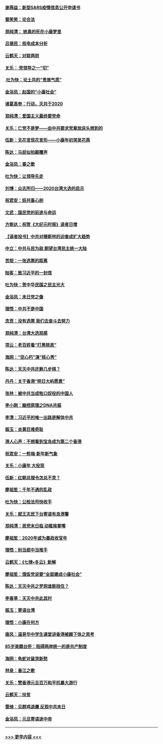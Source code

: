 #### [谢燕益：新型SARS疫情信息公开申请书](../pages/nsc993/n11808840.md?t=01212133) 
#### [蜀笑笑：论合法](../pages/nsc993/n11808064.md?t=01212133) 
#### [郑纯清： 她真的死在小康梦里](../pages/nsc993/n11806623.md?t=01212133) 
#### [吕锡民：核电成本分析](../pages/nsc993/n11806284.md?t=01212133) 
#### [云鹤天：对联两则](../pages/nsc993/n11805957.md?t=01212133) 
#### [关乐： 党领导之一“切”](../pages/nsc993/n11804505.md?t=01212133) 
#### [ 吐为快：论土共的“贵族气质”](../pages/nsc993/n11804490.md?t=01212133) 
#### [金浴凤：赵国的“小康社会”](../pages/nsc993/n11804452.md?t=01212133) 
#### [诸葛高参：行动，灭共于2020](../pages/nsc993/n11804120.md?t=01212133) 
#### [郑纯清：爱国主义最终要党命](../pages/nsc993/n11802197.md?t=01212133) 
#### [关乐：亡党不是梦——由中共要求党章放床头想到的](../pages/nsc993/n11802156.md?t=01212133) 
#### [伍新：无花言现花言形——小康年初哭吴花燕](../pages/nsc993/n11800044.md?t=01212133) 
#### [陈达：马屁似拍颠覆声](../pages/nsc993/n11800010.md?t=01212133) 
#### [金浴凤：春之歌](../pages/nsc993/n11797687.md?t=01212133) 
#### [吐为快：让领导先走](../pages/nsc993/n11797512.md?t=01212133) 
#### [刘博：众志所归——2020台湾大选的启示](../pages/nsc993/n11796878.md?t=01212133) 
#### [祝君安：妖共畜心剖](../pages/nsc993/n11794273.md?t=01212133) 
#### [文武：国民党的前途与命运](../pages/nsc993/n11794198.md?t=01212133) 
#### [方能达：祝贺《大纪元时报》读者日增](../pages/nsc993/n11793807.md?t=01212133) 
#### [【读者投书】中共对穆斯林的迫害成扩大趋势](../pages/nsc993/n11791371.md?t=01212133) 
#### [中立：中共与民为敌 期望台湾民主统一大陆](../pages/nsc993/n11790392.md?t=01212133) 
#### [苦胆：一张选票的距离](../pages/nsc993/n11788914.md?t=01212133) 
#### [陆客：致习近平的一封信](../pages/nsc993/n11788867.md?t=01212133) 
#### [吐为快：贺中华民国之民主光大](../pages/nsc993/n11788618.md?t=01212133) 
#### [金浴凤：末日党之像](../pages/nsc993/n11787475.md?t=01212133) 
#### [理悟：中共不是中国](../pages/nsc993/n11787463.md?t=01212133) 
#### [念贲：没有选票  我们去奋斗去努力](../pages/nsc993/n11787398.md?t=01212133) 
#### [郑纯清：台湾大选观感](../pages/nsc993/n11786210.md?t=01212133) 
#### [项云：老百姓看“打黑除恶”](../pages/nsc993/n11785398.md?t=01212133) 
#### [海网：“空心朽”演“核心秀”](../pages/nsc993/n11783874.md?t=01212133) 
#### [陈达：天灭中共还剩几步棋？](../pages/nsc993/n11783719.md?t=01212133) 
#### [丹丹：关于香港“明日大屿愿景”](../pages/nsc993/n11783273.md?t=01212133) 
#### [张林：被中共当成牲口奴役的中国人](../pages/nsc993/n11782397.md?t=01212133) 
#### [李小刚：脑控原理之DNA共振](../pages/nsc993/n11780962.md?t=01212133) 
#### [李清：习近平的唯一出路是解体中共](../pages/nsc993/n11780866.md?t=01212133) 
#### [振玉：炎黄巨难奇耻](../pages/nsc993/n11779632.md?t=01212133) 
#### [港人心声：不想看到宝岛成为第二个香港](../pages/nsc993/n11778817.md?t=01212133) 
#### [祝君安：一剪梅‧新年新气象](../pages/nsc993/n11776340.md?t=01212133) 
#### [关乐：小康年 大役现](../pages/nsc993/n11774213.md?t=01212133) 
#### [伍新：红朝总理令怎总不灵？](../pages/nsc993/n11770813.md?t=01212133) 
#### [廖祖笙：千年不遇的乱政](../pages/nsc993/n11770373.md?t=01212133) 
#### [吐为快：公检法司快收手](../pages/nsc993/n11770359.md?t=01212133) 
#### [关乐：就王志民下台寄语有良港警](../pages/nsc993/n11769903.md?t=01212133) 
#### [郑纯清：恶党末日临 动辄挨掌嘴](../pages/nsc993/n11769356.md?t=01212133) 
#### [廖祖笙：2020年或为暴政收官年](../pages/nsc993/n11768216.md?t=01212133) 
#### [理悟：别当郎中当推手](../pages/nsc993/n11768243.md?t=01212133) 
#### [云鹤天：《七律▪冬云》新解](../pages/nsc993/n11768204.md?t=01212133) 
#### [廖祖笙：饿饭党说要“全面建成小康社会”](../pages/nsc993/n11767482.md?t=01212133) 
#### [陈达：天灭中共之罗网谁能挡住？](../pages/nsc993/n11767465.md?t=01212133) 
#### [李春草：天灭中共此其时](../pages/nsc993/n11767452.md?t=01212133) 
#### [振玉：寄语台湾](../pages/nsc993/n11767432.md?t=01212133) 
#### [理悟：小康在何方](../pages/nsc993/n11767394.md?t=01212133) 
#### [唐风：温哥华中学生课堂讲香港被踢下体之思考](../pages/nsc993/n11766848.md?t=01212133) 
#### [85岁美籍台侨：阻碍两岸统一的是共产制度](../pages/nsc993/n11765043.md?t=01212133) 
#### [海网：龟蛇对鼠哭新愁](../pages/nsc993/n11764895.md?t=01212133) 
#### [林泉：香江之歌](../pages/nsc993/n11764415.md?t=01212133) 
#### [关乐：赞香港元旦百万和平抗暴大游行](../pages/nsc993/n11764382.md?t=01212133) 
#### [云鹤天：扶贫](../pages/nsc993/n11764245.md?t=01212133) 
#### [雪绮：见群鸡退鹰  反观中共末日](../pages/nsc993/n11762112.md?t=01212133) 
#### [金浴凤：元旦寄语迷中帝](../pages/nsc993/n11761788.md?t=01212133) 

----
#### [ >>> 更早内容 <<< ](../indexes/nsc993-earlier.md)
